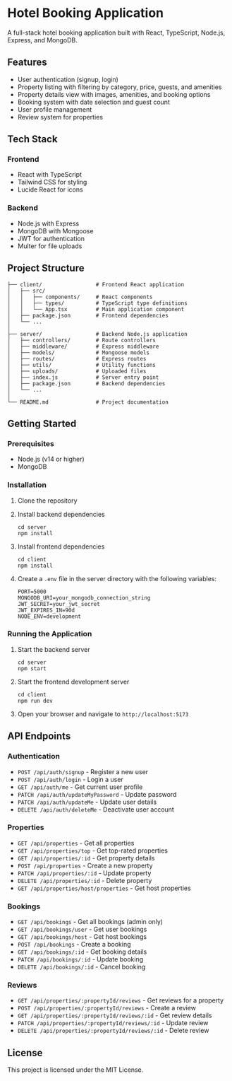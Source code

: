 # Hotel Booking Application

A full-stack hotel booking application built with React, TypeScript, Node.js, Express, and MongoDB.

## Features

- User authentication (signup, login)
- Property listing with filtering by category, price, guests, and amenities
- Property details view with images, amenities, and booking options
- Booking system with date selection and guest count
- User profile management
- Review system for properties

## Tech Stack

### Frontend
- React with TypeScript
- Tailwind CSS for styling
- Lucide React for icons

### Backend
- Node.js with Express
- MongoDB with Mongoose
- JWT for authentication
- Multer for file uploads

## Project Structure

```
├── client/                 # Frontend React application
│   ├── src/
│   │   ├── components/     # React components
│   │   ├── types/          # TypeScript type definitions
│   │   └── App.tsx         # Main application component
│   ├── package.json        # Frontend dependencies
│   └── ...
│
├── server/                 # Backend Node.js application
│   ├── controllers/        # Route controllers
│   ├── middleware/         # Express middleware
│   ├── models/             # Mongoose models
│   ├── routes/             # Express routes
│   ├── utils/              # Utility functions
│   ├── uploads/            # Uploaded files
│   ├── index.js            # Server entry point
│   ├── package.json        # Backend dependencies
│   └── ...
│
└── README.md               # Project documentation
```

## Getting Started

### Prerequisites

- Node.js (v14 or higher)
- MongoDB

### Installation

1. Clone the repository

2. Install backend dependencies
   ```
   cd server
   npm install
   ```

3. Install frontend dependencies
   ```
   cd client
   npm install
   ```

4. Create a `.env` file in the server directory with the following variables:
   ```
   PORT=5000
   MONGODB_URI=your_mongodb_connection_string
   JWT_SECRET=your_jwt_secret
   JWT_EXPIRES_IN=90d
   NODE_ENV=development
   ```

### Running the Application

1. Start the backend server
   ```
   cd server
   npm start
   ```

2. Start the frontend development server
   ```
   cd client
   npm run dev
   ```

3. Open your browser and navigate to `http://localhost:5173`

## API Endpoints

### Authentication
- `POST /api/auth/signup` - Register a new user
- `POST /api/auth/login` - Login a user
- `GET /api/auth/me` - Get current user profile
- `PATCH /api/auth/updateMyPassword` - Update password
- `PATCH /api/auth/updateMe` - Update user details
- `DELETE /api/auth/deleteMe` - Deactivate user account

### Properties
- `GET /api/properties` - Get all properties
- `GET /api/properties/top` - Get top-rated properties
- `GET /api/properties/:id` - Get property details
- `POST /api/properties` - Create a new property
- `PATCH /api/properties/:id` - Update property
- `DELETE /api/properties/:id` - Delete property
- `GET /api/properties/host/properties` - Get host properties

### Bookings
- `GET /api/bookings` - Get all bookings (admin only)
- `GET /api/bookings/user` - Get user bookings
- `GET /api/bookings/host` - Get host bookings
- `POST /api/bookings` - Create a booking
- `GET /api/bookings/:id` - Get booking details
- `PATCH /api/bookings/:id` - Update booking
- `DELETE /api/bookings/:id` - Cancel booking

### Reviews
- `GET /api/properties/:propertyId/reviews` - Get reviews for a property
- `POST /api/properties/:propertyId/reviews` - Create a review
- `GET /api/properties/:propertyId/reviews/:id` - Get review details
- `PATCH /api/properties/:propertyId/reviews/:id` - Update review
- `DELETE /api/properties/:propertyId/reviews/:id` - Delete review

## License

This project is licensed under the MIT License.